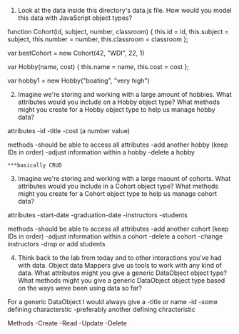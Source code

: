 1) Look at the data inside this directory's data.js file. How would you model this data with JavaScript object types?

function Cohort(id, subject, number, classroom) {
	this.id = id,
	this.subject = subject,
	this.number = number,
	this.classroom = classroom
};

var bestCohort = new Cohort(42, "WDI", 22, 1)

var Hobby(name, cost) {
	this.name = name,
	this.cost = cost 
};

var hobby1 = new Hobby("boating", "very high")


2) Imagine we're storing and working with a large amount of hobbies. What attributes would you include on a Hobby object type? What methods might you create for a Hobby object type to help us manage hobby data?

attributes
	-id
	-title
	-cost (a number value)

methods
	-should be able to access all attributes
	-add another hobby (keep IDs in order)
	-adjust information within a hobby
	-delete a hobby

	***basically CRUD


3) Imagine we're storing and working with a large maount of cohorts. What attributes would you include in a Cohort object type? What methods might you create for a Cohort object type to help us manage cohort data?

attributes 
	-start-date
	-graduation-date
	-instructors
	-students

methods
	-should be able to access all attributes
	-add another cohort (keep IDs in order)
	-adjust information within a cohort
	-delete a cohort
	-change instructors
	-drop or add students


4) Think back to the lab from today and to other interactions you've had with data. Object data Mappers give us tools to work with any kind of data. What attributes might you give a generic DataObject object type? What methods might you give a generic DataObject object type based on the ways weve been using data so far?


For a generic DataObject I would always give a 
	-title or name
	-id
	-some defining characterstic
	-preferably another defining chracteristic

Methods
	-Create
	-Read
	-Update
	-Delete

